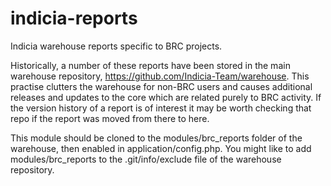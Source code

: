 # indicia-reports
Indicia warehouse reports specific to BRC projects.

Historically, a number of these reports have been stored in the main warehouse repository, https://github.com/Indicia-Team/warehouse. This practise clutters the warehouse for non-BRC users and causes additional releases and updates to the core which are related purely to BRC activity. If the version history of a report is of interest it may be worth checking that repo if the report was moved from there to here.

This module should be cloned to the modules/brc\_reports folder of the warehouse, then enabled in application/config.php. You might like to add modules/brc\_reports to the .git/info/exclude file of the
warehouse repository.
